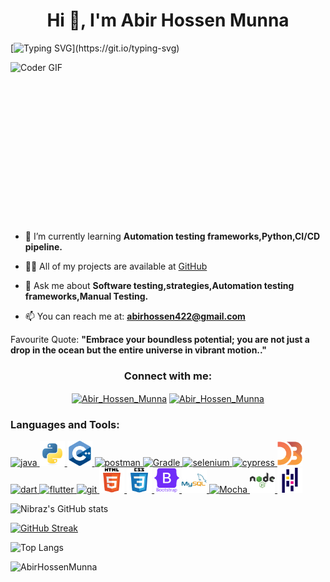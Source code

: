 <h1 align="center">Hi 👋, I'm Abir Hossen Munna</h1>

[![Typing SVG](https://readme-typing-svg.herokuapp.com?font=Fira+Code&size=18&pause=1000&color=2686B0&center=true&vCenter=true&width=450&lines=Software+Quality+%26+Automation+Engineer.)](https://git.io/typing-svg)

<img alt="Coder GIF" height=270 width=4000 src="https://images.squarespace-cdn.com/content/v1/5769fc401b631bab1addb2ab/1541580611624-TE64QGKRJG8SWAIUS7NS/ke17ZwdGBToddI8pDm48kPoswlzjSVMM-SxOp7CV59BZw-zPPgdn4jUwVcJE1ZvWQUxwkmyExglNqGp0IvTJZamWLI2zvYWH8K3-s_4yszcp2ryTI0HqTOaaUohrI8PI6FXy8c9PWtBlqAVlUS5izpdcIXDZqDYvprRqZ29Pw0o/coding-freak.gif" img align="right"/>
<br>

- 🌱 I’m currently learning **Automation testing frameworks,Python,CI/CD pipeline.**

- 👨‍💻 All of my projects are available at [GitHub](https://github.com/AbirHossenMunna?tab=repositories)

- 💬 Ask me about **Software testing,strategies,Automation testing frameworks,Manual Testing.**

- 📫 You can reach me at: **abirhossen422@gmail.com**

Favourite Quote: **"Embrace your boundless potential; you are not just a drop in the ocean but the entire universe in vibrant motion.."**
<h3 align="center">Connect with me:</h3>
<p align="center">
<a href="https://www.linkedin.com/in/md-abir-hossen-munna-832538161/" target="blank"><img align="center" src="https://raw.githubusercontent.com/rahuldkjain/github-profile-readme-generator/master/src/images/icons/Social/linked-in-alt.svg" alt="Abir_Hossen_Munna" height="30" width="40" /></a>
<a href="https://www.facebook.com/profile.php?id=100074190379986" target="blank"><img align="center" src="https://raw.githubusercontent.com/rahuldkjain/github-profile-readme-generator/master/src/images/icons/Social/facebook.svg" alt="Abir_Hossen_Munna" height="30" width="40" /></a>
</p>

<h3 align="left">Languages and Tools:</h3>
<p align="left">  <a href="https://www.java.com/en/" target="_blank" rel="noreferrer"> 
            <img src="https://cdn.jsdelivr.net/gh/devicons/devicon/icons/java/java-original-wordmark.svg" alt="java" width="40" height="40" />
           </a> <a href="https://www.python.org" target="_blank" rel="noreferrer"> <img src="https://raw.githubusercontent.com/devicons/devicon/master/icons/python/python-original.svg" alt="python" width="40" height="40"/> </a><a href="https://www.w3schools.com/cpp/" target="_blank" rel="noreferrer"> <img src="https://raw.githubusercontent.com/devicons/devicon/master/icons/cplusplus/cplusplus-original.svg" alt="cplusplus" width="40" height="40"/> </a> <a href="https://postman.com" target="_blank" rel="noreferrer"> <img src="https://www.vectorlogo.zone/logos/getpostman/getpostman-icon.svg" alt="postman" width="40" height="40"/> </a> <a href="https://gradle.org/" target="_blank" rel="noreferrer"> 
            <img src="https://cdn.jsdelivr.net/gh/devicons/devicon/icons/gradle/gradle-plain-wordmark.svg" alt="Gradle" width="50" height="50" />
           </a>  <a href="https://www.selenium.dev" target="_blank" rel="noreferrer"> <img src="https://raw.githubusercontent.com/detain/svg-logos/780f25886640cef088af994181646db2f6b1a3f8/svg/selenium-logo.svg" alt="selenium" width="40" height="40"/> </a> <a href="https://www.cypress.io" target="_blank" rel="noreferrer"> <img src="https://raw.githubusercontent.com/simple-icons/simple-icons/6e46ec1fc23b60c8fd0d2f2ff46db82e16dbd75f/icons/cypress.svg" alt="cypress" width="40" height="40"/> </a> <a href="https://d3js.org/" target="_blank" rel="noreferrer"> <img src="https://raw.githubusercontent.com/devicons/devicon/master/icons/d3js/d3js-original.svg" alt="d3js" width="40" height="40"/> </a> <a href="https://dart.dev" target="_blank" rel="noreferrer"> <img src="https://www.vectorlogo.zone/logos/dartlang/dartlang-icon.svg" alt="dart" width="40" height="40"/> </a> <a href="https://flutter.dev" target="_blank" rel="noreferrer"> <img src="https://www.vectorlogo.zone/logos/flutterio/flutterio-icon.svg" alt="flutter" width="40" height="40"/> </a> <a href="https://git-scm.com/" target="_blank" rel="noreferrer"> <img src="https://www.vectorlogo.zone/logos/git-scm/git-scm-icon.svg" alt="git" width="40" height="40"/> </a> <a href="https://www.w3.org/html/" target="_blank" rel="noreferrer"> <img src="https://raw.githubusercontent.com/devicons/devicon/master/icons/html5/html5-original-wordmark.svg" alt="html5" width="40" height="40"/> </a> <a href="https://www.w3schools.com/css/" target="_blank" rel="noreferrer"> <img src="https://raw.githubusercontent.com/devicons/devicon/master/icons/css3/css3-original-wordmark.svg" alt="css3" width="40" height="40"/><a href="https://getbootstrap.com" target="_blank" rel="noreferrer"> <img src="https://raw.githubusercontent.com/devicons/devicon/master/icons/bootstrap/bootstrap-plain-wordmark.svg" alt="bootstrap" width="40" height="40"/> </a>  <a href="https://www.mysql.com/" target="_blank" rel="noreferrer"> <img src="https://raw.githubusercontent.com/devicons/devicon/master/icons/mysql/mysql-original-wordmark.svg" alt="mysql" width="40" height="40"/> </a>
           <a href="https://mochajs.org/" target="_blank" rel="noreferrer"> 
            <img src="https://cdn.jsdelivr.net/gh/devicons/devicon/icons/mocha/mocha-plain.svg" alt="Mocha" width="42" height="42"/>
           </a>
           <a href="https://nodejs.org" target="_blank" rel="noreferrer"> <img src="https://raw.githubusercontent.com/devicons/devicon/master/icons/nodejs/nodejs-original-wordmark.svg" alt="nodejs" width="40" height="40"/> </a> <a href="https://pandas.pydata.org/" target="_blank" rel="noreferrer"> <img src="https://raw.githubusercontent.com/devicons/devicon/2ae2a900d2f041da66e950e4d48052658d850630/icons/pandas/pandas-original.svg" alt="pandas" width="40" height="40"/> </a> </p>

![Nibraz's GitHub stats](https://github-readme-stats.vercel.app/api?username=AbirHossenMunna&theme=algolia&show_icons=true)

[![GitHub Streak](http://github-readme-streak-stats.herokuapp.com?user=AbirHossenMunna&theme=highcontrast)](https://git.io/streak-stats)

![Top Langs](https://github-readme-stats.vercel.app/api/top-langs/?username=AbirHossenMunna&exclude_repo=github-readme-stats,AbirHossenMunna.github.io)

<p align="left"> <img src="https://komarev.com/ghpvc/?username=AbirHossenMunna&label=Profile%20views&color=0e75b6&style=flat" alt="AbirHossenMunna" /> </p>

